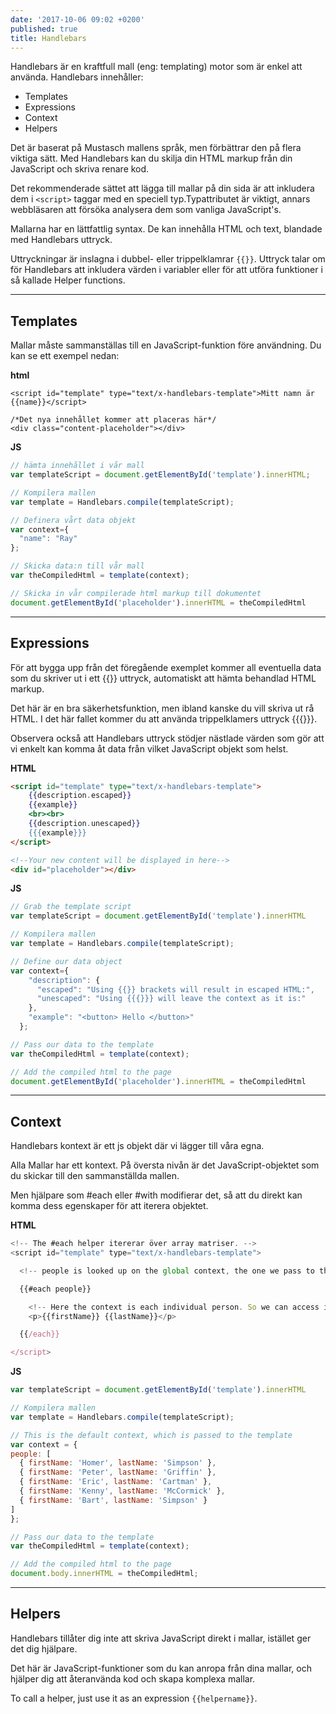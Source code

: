 ```yaml
---
date: '2017-10-06 09:02 +0200'
published: true
title: Handlebars
---
```

Handlebars är en kraftfull mall (eng: templating) motor som är enkel att använda. Handlebars innehåller:

* Templates
* Expressions
* Context
* Helpers

Det är baserat på Mustasch mallens språk, men förbättrar den på flera viktiga sätt. Med Handlebars kan du skilja din HTML markup från din JavaScript och skriva renare kod.

Det rekommenderade sättet att lägga till mallar på din sida är att inkludera dem i `<script>` taggar med en speciell typ.Typattributet är viktigt, annars webbläsaren att försöka analysera dem som vanliga JavaScript's.

Mallarna har en lättfattlig syntax. De kan innehålla HTML och text, blandade med Handlebars uttryck.

Uttryckningar är inslagna i dubbel- eller trippelklamrar `{{}}`. Uttryck talar om för Handlebars att inkludera värden i variabler eller för att utföra funktioner i så kallade Helper functions.

---

## Templates

Mallar måste sammanställas till en JavaScript-funktion före användning. Du kan se ett exempel nedan:

**html**
```hb
<script id="template" type="text/x-handlebars-template">Mitt namn är {{name}}</script>

/*Det nya innehållet kommer att placeras här*/
<div class="content-placeholder"></div>
```

**JS**
```js
// hämta innehållet i vår mall
var templateScript = document.getElementById('template').innerHTML;

// Kompilera mallen
var template = Handlebars.compile(templateScript);

// Definera vårt data objekt
var context={
  "name": "Ray"
};

// Skicka data:n till vår mall
var theCompiledHtml = template(context);

// Skicka in vår compilerade html markup till dokumentet
document.getElementById('placeholder').innerHTML = theCompiledHtml
```

---

## Expressions

För att bygga upp från det föregående exemplet kommer all eventuella data som du skriver ut i ett {{}} uttryck, automatiskt att hämta behandlad HTML markup.

Det här är en bra säkerhetsfunktion, men ibland kanske du vill skriva ut rå HTML. I det här fallet kommer du att använda trippelklamers uttryck {{{}}}.

Observera också att Handlebars uttryck stödjer nästlade värden som gör att vi enkelt kan komma åt data från vilket  JavaScript objekt som helst.

**HTML**
```html
<script id="template" type="text/x-handlebars-template">
    {{description.escaped}}
    {{example}}
    <br><br>
    {{description.unescaped}}
    {{{example}}}
</script>

<!--Your new content will be displayed in here-->
<div id="placeholder"></div>
```

**JS**
```js
// Grab the template script
var templateScript = document.getElementById('template').innerHTML

// Kompilera mallen
var template = Handlebars.compile(templateScript);

// Define our data object
var context={
    "description": {
      "escaped": "Using {{}} brackets will result in escaped HTML:",
      "unescaped": "Using {{{}}} will leave the context as it is:"
    },
    "example": "<button> Hello </button>"
  };

// Pass our data to the template
var theCompiledHtml = template(context);

// Add the compiled html to the page
document.getElementById('placeholder').innerHTML = theCompiledHtml
```

---

## Context

Handlebars kontext är ett js objekt där vi lägger till våra egna. 

Alla Mallar har ett kontext. På översta nivån är det JavaScript-objektet som du skickar till den sammanställda mallen.

Men hjälpare som #each eller #with modifierar det, så att du direkt kan komma dess egenskaper för att iterera objektet.

**HTML**
```js
<!-- The #each helper itererar över array matriser. -->
<script id="template" type="text/x-handlebars-template">

  <!-- people is looked up on the global context, the one we pass to the compiled template -->

  {{#each people}}

    <!-- Here the context is each individual person. So we can access its properties directly: -->
    <p>{{firstName}} {{lastName}}</p>

  {{/each}}

</script>
```
**JS**
```js
var templateScript = document.getElementById('template').innerHTML

// Kompilera mallen
var template = Handlebars.compile(templateScript);

// This is the default context, which is passed to the template
var context = {
people: [ 
  { firstName: 'Homer', lastName: 'Simpson' },
  { firstName: 'Peter', lastName: 'Griffin' },
  { firstName: 'Eric', lastName: 'Cartman' },
  { firstName: 'Kenny', lastName: 'McCormick' },
  { firstName: 'Bart', lastName: 'Simpson' }
]
};

// Pass our data to the template
var theCompiledHtml = template(context);

// Add the compiled html to the page
document.body.innerHTML = theCompiledHtml;
```

---

## Helpers

Handlebars tillåter dig inte att skriva JavaScript direkt i mallar, istället ger det dig hjälpare.

Det här är JavaScript-funktioner som du kan anropa från dina mallar, och hjälper dig att återanvända kod och skapa komplexa mallar.

To call a helper, just use it as an expression `{{helpername}}`.
